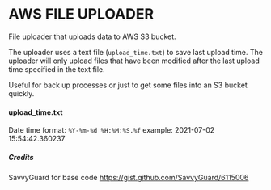 
# AWS FILE UPLOADER

File uploader that uploads data to AWS S3 bucket.

The uploader uses a text file (`upload_time.txt`) to save last upload time.
The uploader will only upload files that have been modified after the last upload time specified in the text file.

Useful for back up processes or just to get some files into an S3 bucket quickly.

#### upload_time.txt
Date time format: `%Y-%m-%d %H:%M:%S.%f`
example: 2021-07-02 15:54:42.360237 

##### Credits
SavvyGuard for base code 
https://gist.github.com/SavvyGuard/6115006
